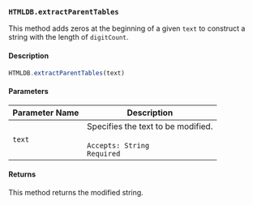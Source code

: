### `HTMLDB.extractParentTables`

This method adds zeros at the beginning of a given `text` to construct a string with the length of `digitCount`.

#### Description

```javascript
HTMLDB.extractParentTables(text)
```

#### Parameters

| Parameter Name             | Description                               |
| -------------------------- | ----------------------------------------- |
| `text` | Specifies the text to be modified.<br><br>`Accepts: String`<br>`Required` |

#### Returns

This method returns the modified string.